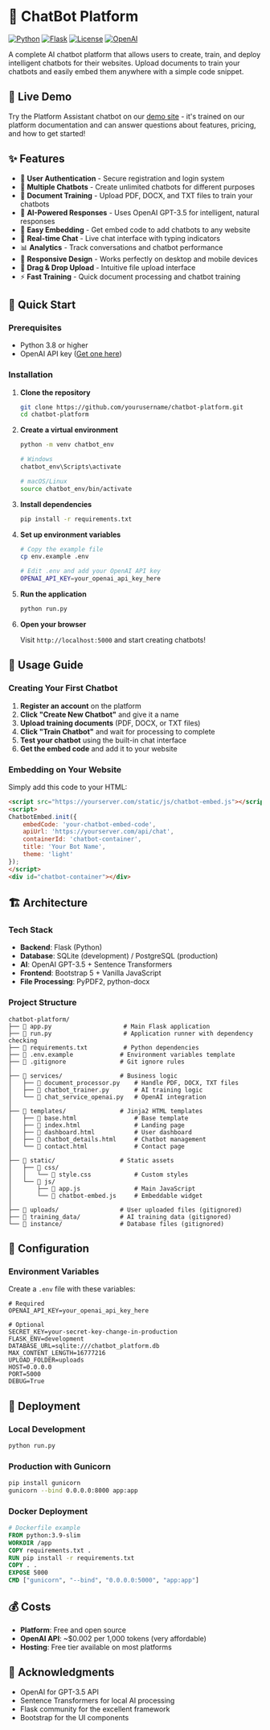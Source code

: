 # 🤖 ChatBot Platform

[![Python](https://img.shields.io/badge/Python-3.8+-blue.svg)](https://www.python.org/downloads/)
[![Flask](https://img.shields.io/badge/Flask-2.0+-green.svg)](https://flask.palletsprojects.com/)
[![License](https://img.shields.io/badge/License-MIT-yellow.svg)](LICENSE)
[![OpenAI](https://img.shields.io/badge/OpenAI-GPT--3.5-orange.svg)](https://openai.com/)

A complete AI chatbot platform that allows users to create, train, and deploy intelligent chatbots for their websites. Upload documents to train your chatbots and easily embed them anywhere with a simple code snippet.

## 🌟 Live Demo

Try the Platform Assistant chatbot on our [demo site](http://localhost:5000) - it's trained on our platform documentation and can answer questions about features, pricing, and how to get started!

## ✨ Features

- 🔐 **User Authentication** - Secure registration and login system
- 🤖 **Multiple Chatbots** - Create unlimited chatbots for different purposes  
- 📄 **Document Training** - Upload PDF, DOCX, and TXT files to train your chatbots
- 🧠 **AI-Powered Responses** - Uses OpenAI GPT-3.5 for intelligent, natural responses
- 🎨 **Easy Embedding** - Get embed code to add chatbots to any website
- 💬 **Real-time Chat** - Live chat interface with typing indicators
- 📊 **Analytics** - Track conversations and chatbot performance
- 📱 **Responsive Design** - Works perfectly on desktop and mobile devices
- 🚀 **Drag & Drop Upload** - Intuitive file upload interface
- ⚡ **Fast Training** - Quick document processing and chatbot training

## 🚀 Quick Start

### Prerequisites

- Python 3.8 or higher
- OpenAI API key ([Get one here](https://platform.openai.com/api-keys))

### Installation

1. **Clone the repository**
   ```bash
   git clone https://github.com/yourusername/chatbot-platform.git
   cd chatbot-platform
   ```

2. **Create a virtual environment**
   ```bash
   python -m venv chatbot_env
   
   # Windows
   chatbot_env\Scripts\activate
   
   # macOS/Linux
   source chatbot_env/bin/activate
   ```

3. **Install dependencies**
   ```bash
   pip install -r requirements.txt
   ```

4. **Set up environment variables**
   ```bash
   # Copy the example file
   cp env.example .env
   
   # Edit .env and add your OpenAI API key
   OPENAI_API_KEY=your_openai_api_key_here
   ```

5. **Run the application**
   ```bash
   python run.py
   ```

6. **Open your browser**
   
   Visit `http://localhost:5000` and start creating chatbots!

## 📖 Usage Guide

### Creating Your First Chatbot

1. **Register an account** on the platform
2. **Click "Create New Chatbot"** and give it a name
3. **Upload training documents** (PDF, DOCX, or TXT files)
4. **Click "Train Chatbot"** and wait for processing to complete
5. **Test your chatbot** using the built-in chat interface
6. **Get the embed code** and add it to your website

### Embedding on Your Website

Simply add this code to your HTML:

```html
<script src="https://yourserver.com/static/js/chatbot-embed.js"></script>
<script>
ChatbotEmbed.init({
    embedCode: 'your-chatbot-embed-code',
    apiUrl: 'https://yourserver.com/api/chat',
    containerId: 'chatbot-container',
    title: 'Your Bot Name',
    theme: 'light'
});
</script>
<div id="chatbot-container"></div>
```

## 🏗️ Architecture

### Tech Stack

- **Backend**: Flask (Python)
- **Database**: SQLite (development) / PostgreSQL (production)
- **AI**: OpenAI GPT-3.5 + Sentence Transformers
- **Frontend**: Bootstrap 5 + Vanilla JavaScript
- **File Processing**: PyPDF2, python-docx

### Project Structure

```
chatbot-platform/
├── 📄 app.py                    # Main Flask application
├── 📄 run.py                    # Application runner with dependency checking
├── 📄 requirements.txt          # Python dependencies
├── 📄 .env.example             # Environment variables template
├── 📄 .gitignore               # Git ignore rules
│
├── 📁 services/                # Business logic
│   ├── 📄 document_processor.py    # Handle PDF, DOCX, TXT files
│   ├── 📄 chatbot_trainer.py       # AI training logic
│   └── 📄 chat_service_openai.py   # OpenAI integration
│
├── 📁 templates/               # Jinja2 HTML templates
│   ├── 📄 base.html                # Base template
│   ├── 📄 index.html               # Landing page
│   ├── 📄 dashboard.html           # User dashboard
│   ├── 📄 chatbot_details.html     # Chatbot management
│   └── 📄 contact.html             # Contact page
│
├── 📁 static/                  # Static assets
│   ├── 📁 css/
│   │   └── 📄 style.css            # Custom styles
│   └── 📁 js/
│       ├── 📄 app.js               # Main JavaScript
│       └── 📄 chatbot-embed.js     # Embeddable widget
│
├── 📁 uploads/                 # User uploaded files (gitignored)
├── 📁 training_data/           # AI training data (gitignored)
└── 📁 instance/                # Database files (gitignored)
```

## 🔧 Configuration

### Environment Variables

Create a `.env` file with these variables:

```env
# Required
OPENAI_API_KEY=your_openai_api_key_here

# Optional
SECRET_KEY=your-secret-key-change-in-production
FLASK_ENV=development
DATABASE_URL=sqlite:///chatbot_platform.db
MAX_CONTENT_LENGTH=16777216
UPLOAD_FOLDER=uploads
HOST=0.0.0.0
PORT=5000
DEBUG=True
```

## 🚀 Deployment

### Local Development
```bash
python run.py
```

### Production with Gunicorn
```bash
pip install gunicorn
gunicorn --bind 0.0.0.0:8000 app:app
```

### Docker Deployment
```dockerfile
# Dockerfile example
FROM python:3.9-slim
WORKDIR /app
COPY requirements.txt .
RUN pip install -r requirements.txt
COPY . .
EXPOSE 5000
CMD ["gunicorn", "--bind", "0.0.0.0:5000", "app:app"]
```

## 💰 Costs

- **Platform**: Free and open source
- **OpenAI API**: ~$0.002 per 1,000 tokens (very affordable)
- **Hosting**: Free tier available on most platforms


## 🙏 Acknowledgments

- OpenAI for GPT-3.5 API
- Sentence Transformers for local AI processing
- Flask community for the excellent framework
- Bootstrap for the UI components
